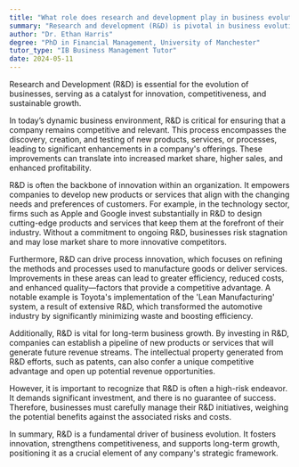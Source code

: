 ```yaml
---
title: "What role does research and development play in business evolution?"
summary: "Research and development (R&D) is pivotal in business evolution, driving innovation, competitiveness, and long-term growth."
author: "Dr. Ethan Harris"
degree: "PhD in Financial Management, University of Manchester"
tutor_type: "IB Business Management Tutor"
date: 2024-05-11
---
```


Research and Development (R&D) is essential for the evolution of businesses, serving as a catalyst for innovation, competitiveness, and sustainable growth.

In today’s dynamic business environment, R&D is critical for ensuring that a company remains competitive and relevant. This process encompasses the discovery, creation, and testing of new products, services, or processes, leading to significant enhancements in a company's offerings. These improvements can translate into increased market share, higher sales, and enhanced profitability.

R&D is often the backbone of innovation within an organization. It empowers companies to develop new products or services that align with the changing needs and preferences of customers. For example, in the technology sector, firms such as Apple and Google invest substantially in R&D to design cutting-edge products and services that keep them at the forefront of their industry. Without a commitment to ongoing R&D, businesses risk stagnation and may lose market share to more innovative competitors.

Furthermore, R&D can drive process innovation, which focuses on refining the methods and processes used to manufacture goods or deliver services. Improvements in these areas can lead to greater efficiency, reduced costs, and enhanced quality—factors that provide a competitive advantage. A notable example is Toyota's implementation of the 'Lean Manufacturing' system, a result of extensive R&D, which transformed the automotive industry by significantly minimizing waste and boosting efficiency.

Additionally, R&D is vital for long-term business growth. By investing in R&D, companies can establish a pipeline of new products or services that will generate future revenue streams. The intellectual property generated from R&D efforts, such as patents, can also confer a unique competitive advantage and open up potential revenue opportunities.

However, it is important to recognize that R&D is often a high-risk endeavor. It demands significant investment, and there is no guarantee of success. Therefore, businesses must carefully manage their R&D initiatives, weighing the potential benefits against the associated risks and costs.

In summary, R&D is a fundamental driver of business evolution. It fosters innovation, strengthens competitiveness, and supports long-term growth, positioning it as a crucial element of any company's strategic framework.
    